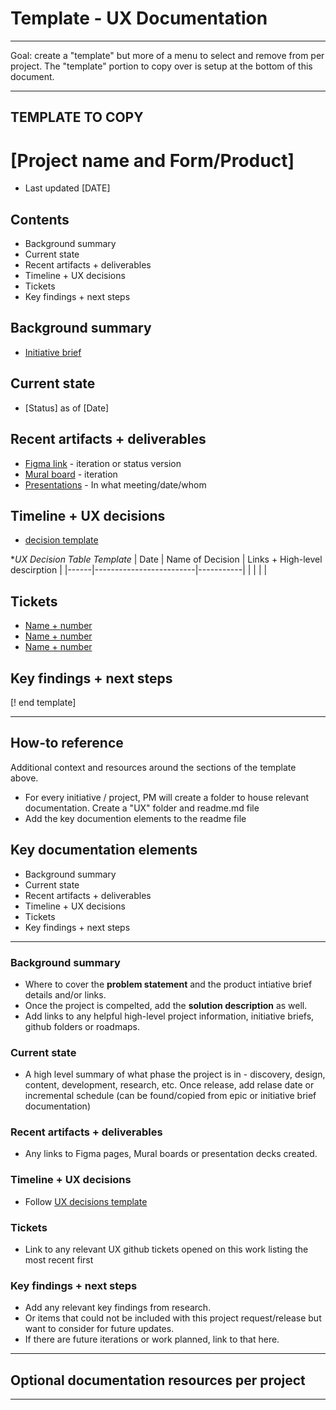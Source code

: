 # Template - UX Documentation

---

Goal: create a "template" but more of a menu to select and remove from per project. The "template" portion to copy over is setup at the bottom of this document.

----

## TEMPLATE TO COPY

# [Project name and Form/Product]
- Last updated [DATE]

## Contents
- Background summary
- Current state
- Recent artifacts + deliverables
- Timeline + UX decisions
- Tickets
- Key findings + next steps

## Background summary

- [Initiative brief](url)


## Current state
- [Status] as of [Date]

## Recent artifacts + deliverables
- [Figma link](url) - iteration or status version
- [Mural board](url) - iteration
- [Presentations](url) - In what meeting/date/whom


## Timeline + UX decisions
- [decision template](url)

**UX Decision Table Template*
| Date | Name of Decision | Links + High-level descirption     |
|------|-------------------------|-----------|
|      |                         |           |


## Tickets
- [Name + number](url)
- [Name + number](url)
- [Name + number](url)


## Key findings + next steps


[! end template]

---- 



## How-to reference
Additional context and resources around the sections of the template above. 

- For every initiative / project, PM will create a folder to house relevant documentation. Create a "UX" folder and readme.md file
- Add the key documention elements to the readme file



## Key documentation elements
- Background summary
- Current state
- Recent artifacts + deliverables
- Timeline + UX decisions
- Tickets
- Key findings + next steps


----



### Background summary
- Where to cover the **problem statement** and the product intiative brief details and/or links.
- Once the project is compelted, add the **solution description** as well.
- Add links to any helpful high-level project information, initiative briefs, github folders or roadmaps. 

### Current state
- A high level summary of what phase the project is in - discovery, design, content, development, research, etc. Once release, add relase date or incremental schedule (can be found/copied from epic or initiative brief documentation)

### Recent artifacts + deliverables
- Any links to Figma pages, Mural boards or presentation decks created. 

### Timeline + UX decisions
- Follow [UX decisions template](https://github.com/department-of-veterans-affairs/va.gov-team/blob/master/products/health-care/application/va-application/ux-team/template-design-decisions.md)

  
### Tickets
- Link to any relevant UX github tickets opened on this work listing the most recent first

### Key findings + next steps
- Add any relevant key findings from research.
- Or items that could not be included with this project request/release but want to consider for future updates.
- If there are future iterations or work planned, link to that here. 


----


## Optional documentation resources per project


----



